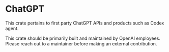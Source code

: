 # ChatGPT

This crate pertains to first party ChatGPT APIs and products such as Codex agent.

This crate should be primarily built and maintained by OpenAI employees. Please reach out to a maintainer before making an external contribution.
